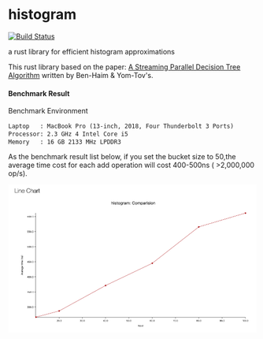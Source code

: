 # histogram

[![Build Status](https://travis-ci.com/zhangmingkai4315/histogram.svg?branch=main)](https://travis-ci.com/zhangmingkai4315/histogram)

a rust library for efficient histogram approximations

This rust library based on the paper: [A Streaming Parallel Decision Tree Algorithm](http://jmlr.org/papers/volume11/ben-haim10a/ben-haim10a.pdf) written by Ben-Haim & Yom-Tov's.

#### Benchmark Result 
Benchmark Environment

```
Laptop   : MacBook Pro (13-inch, 2018, Four Thunderbolt 3 Ports)
Processor: 2.3 GHz 4 Intel Core i5
Memory   : 16 GB 2133 MHz LPDDR3
```
As the benchmark result list below, if you set the bucket size to 50,the average time cost
for each add operation will cost 400-500ns ( >2,000,000 op/s).

![Image](./images/DBAA8A16-FBC7-4CE6-9C53-B2E90FBF2389.jpg)